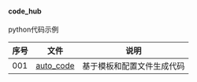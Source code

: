 #### code_hub
python代码示例


|  序号   | 文件  | 说明  |
|  ----  | ----  |----  |
| 001  | [auto_code](https://github.com/hee0624/pycode_hub/tree/main/auto_code) | 基于模板和配置文件生成代码|
